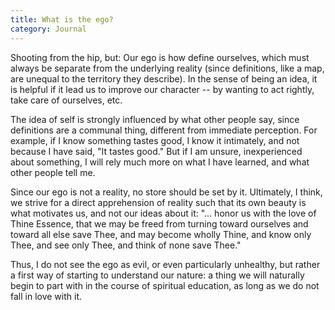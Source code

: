 ```yaml
---
title: What is the ego?
category: Journal
---
```


Shooting from the hip, but: Our ego is how define ourselves, which must
always be separate from the underlying reality (since definitions, like
a map, are unequal to the territory they describe).  In the sense of
being an idea, it is helpful if it lead us to improve our character --
by wanting to act rightly, take care of ourselves, etc.

The idea of self is strongly influenced by what other people say, since
definitions are a communal thing, different from immediate perception.
For example, if I know something tastes good, I know it intimately, and
not because I have said, "It tastes good."  But if I am unsure,
inexperienced about something, I will rely much more on what I have
learned, and what other people tell me.

Since our ego is not a reality, no store should be set by it.
Ultimately, I think, we strive for a direct apprehension of reality such
that its own beauty is what motivates us, and not our ideas about it:
"... honor us with the love of Thine Essence, that we may be freed from
turning toward ourselves and toward all else save Thee, and may become
wholly Thine, and know only Thee, and see only Thee, and think of none
save Thee."

Thus, I do not see the ego as evil, or even particularly unhealthy, but
rather a first way of starting to understand our nature: a thing we will
naturally begin to part with in the course of spiritual education, as
long as we do not fall in love with it.


